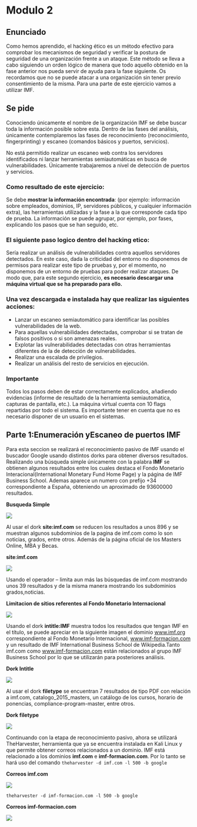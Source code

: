 # Modulo 2

## Enunciado

Como hemos aprendido, el hacking ético es un método efectivo para comprobar los mecanismos de seguridad y verificar la postura de seguridad de una organización frente a un ataque. Este método se lleva a cabo siguiendo un orden lógico de manera que todo aquello obtenido en la fase anterior nos pueda servir de ayuda para la fase siguiente. Os recordamos que no se puede atacar a una organización sin tener previo consentimiento de la misma. Para una parte de este ejercicio vamos a utilizar IMF.

## Se pide

Conociendo únicamente el nombre de la organización IMF se debe buscar toda la información posible sobre esta. Dentro de las fases del análisis, únicamente contemplaremos las fases de reconocimiento (reconocimiento, fingerprinting) y escaneo (comandos básicos y puertos, servicios).

No está permitido realizar un escaneo web contra los servidores identificados ni lanzar herramientas semiautomáticas en busca de vulnerabilidades. Únicamente trabajaremos a nivel de detección de puertos y servicios.

### Como resultado de este ejercicio:

Se debe **mostrar la información encontrada**: (por ejemplo: información sobre empleados, dominios, IP, servidores públicos, y cualquier información extra), las herramientas utilizadas y la fase a la que corresponde cada tipo de prueba. La información se puede agrupar, por ejemplo, por fases, explicando los pasos que se han seguido, etc.

### El siguiente paso logico dentro del hacking etico:

Sería realizar un análisis de vulnerabilidades contra aquellos servidores detectados. En este caso, dada la criticidad del entorno no disponemos de permisos para realizar este tipo de pruebas y, por el momento, no disponemos de un entorno de pruebas para poder realizar ataques. De modo que, para este segundo ejercicio, **es necesario descargar una máquina virtual que se ha preparado para ello.**

### Una vez descargada e instalada hay que realizar las siguientes acciones:

+ Lanzar un escaneo semiautomático para identificar las posibles vulnerabilidades de la web.
+ Para aquellas vulnerabilidades detectadas, comprobar si se tratan de falsos positivos o si son amenazas reales.
+ Explotar las vulnerabilidades detectadas con otras herramientas diferentes de la de detección de vulnerabilidades.
+ Realizar una escalada de privilegios.
+ Realizar un análisis del resto de servicios en ejecución.

### Importante

Todos los pasos deben de estar correctamente explicados, añadiendo evidencias (informe de resultado de la herramienta semiautomática, capturas de pantalla, etc.).
La máquina virtual cuenta con 10 flags repartidas por todo el sistema. Es importante tener en cuenta que no es necesario disponer de un usuario en el sistemas.

## Parte 1:Enumeración yEscaneo de puertos IMF

Para esta seccion se realizará el reconocimiento pasivo de IMF usando el buscador Google usando distintos dorks para obtener diversos resultados. Realizando una búsqueda simple únicamente con la palabra **IMF** se obtienen algunos resultados entre los cuales destaca el Fondo Monetario Interacional(International  Monetary  Fund  Home  Page) y la página de IMF Business School. Ademas aparece un numero con prefijo +34 correspondiente a España, obteniendo un aproximado de 93600000 resultados.

**Busqueda Simple**

![](/images/modulo2/busquedasimple.PNG)

Al usar el dork **site:imf.com** se reducen los resultados a unos 896 y se muestran algunos subdominios de la pagina de imf.com como lo son noticias, grados, entre  otros. Además de la página oficial de los Masters Online, MBA y Becas.

**site:imf.com**

![](/images/modulo2/siteimf.PNG)

Usando el operador – limita aun más las búsquedas de imf.com mostrando unos 39 resultados y de la misma manera mostrando los subdominios grados,noticias.

**Limitacion de sitios referentes al Fondo Monetario Internacional**

![](/images/modulo2/filtradoimf.PNG)

Usando el dork **intitle:IMF** muestra todos los  resultados  que  tengan  IMF  en  el  título, se puede  apreciar  en  la siguiente  imagen el  dominio www.imf.org correspondiente al Fondo Monetario Internacional, www.imf-formacion.com y un resultado de IMF International Business School de Wikipedia.Tanto imf.com como www.imf-formacion.com  están relacionados al grupo IMF Business School por lo que se utilizarán para posteriores análisis.

**Dork Intitle**

![](/images/modulo2/intitleimf.PNG)

Al usar el dork **filetype** se encuentran 7 resultados de tipo PDF con relación a imf.com, catalogo_2015_masters, un catálogo de los cursos, horario de ponencias,  compliance-program-master, entre otros.

**Dork filetype**

![](/images/modulo2/filetypeimf.PNG)

Continuando con la etapa de reconocimiento pasivo, ahora se utilizará TheHarvester, herramienta que ya se encuentra instalada en Kali Linux y que permite obtener  correos relacionados a un dominio. IMF está relacionado a los dominios **imf.com** e  **imf-formacion.com**. Por lo tanto se hará uso del comando `theharvester -d imf.com -l 500 -b google`

**Correos imf.com**

![](/images/modulo2/correosimfcom.PNG)

`theharvester -d imf-formacion.com -l 500 -b google`

**Correos imf-formacion.com**

![](/images/modulo2/correosimfformacion.PNG)













